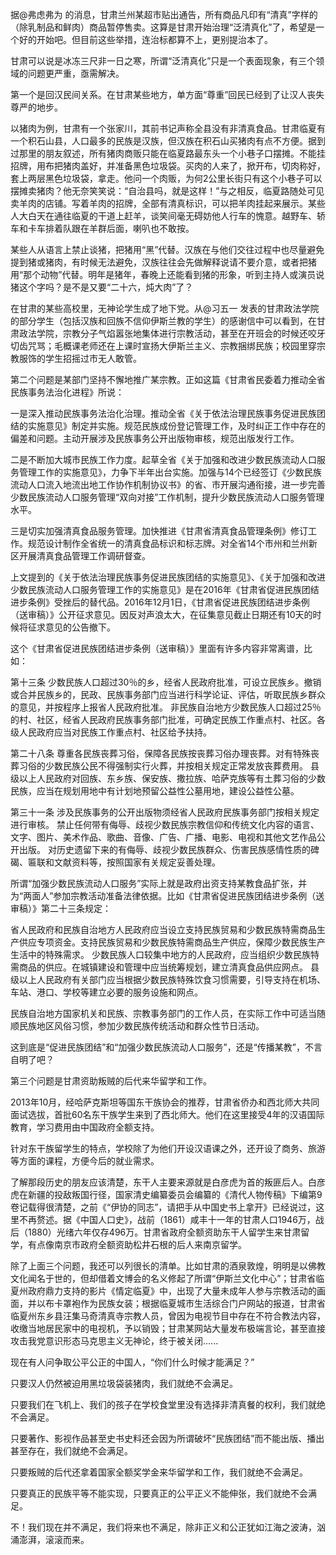 据@弗虑弗为 的消息，甘肃兰州某超市贴出通告，所有商品凡印有“清真”字样的（除乳制品和鲜肉）商品暂停售卖。这算是甘肃开始治理“泛清真化”了，希望是一个好的开始吧。但目前这些举措，连治标都算不上，更别提治本了。

甘肃可以说是冰冻三尺非一日之寒，所谓“泛清真化”只是一个表面现象，有三个领域的问题更严重，亟需解决。

第一个是回汉民间关系。在甘肃某些地方，单方面“尊重”回民已经到了让汉人丧失尊严的地步。

以猪肉为例，甘肃有一个张家川，其前书记声称全县没有非清真食品。甘肃临夏有一个积石山县，人口最多的民族是汉族，但汉族在积石山买猪肉有点不方便。据到过那里的朋友叙述，所有猪肉商贩只能在临夏路最东头一个小巷子口摆摊。不能挂招牌，用布把猪肉盖好，并准备黑色垃圾袋。买肉的人来了，掀开布，切肉称好，套上两层黑色垃圾袋，拿走。他问一个肉贩，为何2公里长街只有这个小巷子可以摆摊卖猪肉？他无奈笑笑说：“自治县吗，就是这样！”与之相反，临夏路随处可见卖羊肉的店铺。写着羊肉的招牌，全部有清真标识，可以把羊肉挂起来展示。某些人大白天在通往临夏的干道上赶羊，谈笑间毫无碍妨他人行车的愧意。越野车、轿车和卡车排着队跟在羊群后面，喇叭也不敢按。

某些人从语言上禁止谈猪，把猪用“黑”代替。汉族在与他们交往过程中也尽量避免提到猪或猪肉，有时候无法避免，汉族往往会先做解释说请不要介意，或者把猪用“那个动物”代替。明年是猪年，春晚上还能看到猪的形象，听到主持人或演员说猪这个字吗？是不是又要“二十六，炖大肉”了？

在甘肃的某些高校里，无神论学生成了地下党。从@习五一 发表的甘肃政法学院的部分学生（包括汉族和回族不信仰伊斯兰教的学生）的感谢信中可以看到，在甘肃政法学院，宗教分子气焰嚣张地集体进行宗教活动，甚至在开班会的时候还咬牙切齿咒骂；毛概课老师还在上课时宣扬大伊斯兰主义、宗教捆绑民族；校园里穿宗教服饰的学生招摇过市无人敢管。

第二个问题是某部门坚持不懈地推广某宗教。正如这篇《甘肃省民委着力推动全省民族事务法治化进程》所说：

一是深入推动民族事务法治化治理。推动全省《关于依法治理民族事务促进民族团结的实施意见》制定并实施。规范民族成份登记管理工作，及时纠正工作中存在的偏差和问题。主动开展涉及民族事务公开出版物审核，规范出版发行工作。

二是不断加大城市民族工作力度。起草全省《关于加强和改进少数民族流动人口服务管理工作的实施意见》，力争下半年出台实施。加强与14个已经签订《少数民族流动人口流入地流出地工作协作机制协议书》的省、市开展沟通衔接，进一步完善少数民族流动人口服务管理“双向对接”工作机制，提升少数民族流动人口服务管理水平。

三是切实加强清真食品服务管理。加快推进《甘肃省清真食品管理条例》修订工作。规范设计制作全省统一的清真食品标识和标志牌。对全省14个市州和兰州新区开展清真食品管理工作调研督查。

上文提到的《关于依法治理民族事务促进民族团结的实施意见》、《关于加强和改进少数民族流动人口服务管理工作的实施意见》是在2016年《甘肃省促进民族团结进步条例》受挫后的替代品。2016年12月1日，《甘肃省促进民族团结进步条例（送审稿）》公开征求意见。因反对声浪太大，在征集意见截止日期还有10天的时候将征求意见的公告撤下。

这个《甘肃省促进民族团结进步条例（送审稿）》里面有许多内容非常离谱，比如：

第十三条  少数民族人口超过30％的乡，经省人民政府批准，可设立民族乡。撤销或合并民族乡的，民政、民族事务部门应当进行科学论证、评估，听取民族乡群众的意见，并按程序上报省人民政府批准。
非民族自治地方少数民族人口超过25％的村、社区，经省人民政府民族事务部门批准，可确定民族工作重点村、社区。各级人民政府应当对民族工作重点村、社区给予扶持。

第二十八条  尊重各民族丧葬习俗，保障各民族按丧葬习俗办理丧葬。对有特殊丧葬习俗的少数民族公民不得强制实行火葬，并按相关规定正常发放丧葬费用。
县级以上人民政府对回族、东乡族、保安族、撒拉族、哈萨克族等有土葬习俗的少数民族，应当在规划用地中有计划地预留公益性公墓用地，建设公益性公墓。

第三十一条  涉及民族事务的公开出版物须经省人民政府民族事务部门按相关规定进行审核。
禁止任何带有侮辱、歧视少数民族宗教信仰和传统文化内容的语言、文字、图片、美术作品、歌曲、音像、广告、广播、电影、电视和其他文艺作品公开出版。
对历史遗留下来的有侮辱、歧视少数民族群众、伤害民族感情性质的碑碣、匾联和文献资料等，按照国家有关规定妥善处理。

所谓“加强少数民族流动人口服务”实际上就是政府出资支持某教食品扩张，并为“两面人”参加宗教活动准备法律依据。比如《甘肃省促进民族团结进步条例（送审稿）》第二十三条规定：

省人民政府和民族自治地方人民政府应当设立支持民族贸易和少数民族特需商品生产供应专项资金。支持民族贸易和少数民族特需商品生产供应，保障少数民族生产生活中的特殊需求。
少数民族人口较集中地方的人民政府，应当组织少数民族特需商品的供应。在城镇建设和管理中应当统筹规划，建立清真食品供应网点。
县级以上人民政府有关部门应当根据少数民族特殊饮食习惯需要，引导支持在机场、车站、港口、学校等建立必要的服务设施和网点。

民族自治地方国家机关和民族、宗教事务部门的工作人员，在实际工作中可适当随顺民族地区风俗习惯，参加少数民族传统活动和群众性节日活动。

这到底是“促进民族团结”和“加强少数民族流动人口服务”，还是“传播某教”，不言自明了吧？

第三个问题是甘肃资助叛贼的后代来华留学和工作。

2013年10月，经哈萨克斯坦等国东干族协会的推荐，甘肃省侨办和西北师大共同面试选拔，首批60名东干族学生来到了西北师大。他们在这里接受4年的汉语国际教育，学习费用由中国政府全额支持。

针对东干族留学生的特点，学校除了为他们开设汉语课之外，还开设了商务、旅游等方面的课程，方便今后的就业需求。

了解那段历史的朋友应该清楚，东干人主要来源就是白彦虎为首的叛匪后人。白彦虎在新疆的投敌叛国行径，国家清史编纂委员会编纂的《清代人物传稿》下编第9卷记载得很清楚，之前《“伊协的同志”，请把手从中国史书上拿开》已经说过，这里不再赘述。据《中国人口史》，战前（1861）咸丰十一年的甘肃人口1946万，战后（1880）光绪六年仅存496万。甘肃省政府全额资助东干人留学生来甘肃留学，有点像南京市政府全额资助松井石根的后人来南京留学。

除了上面三个问题，我还可以列很长的清单。比如甘肃的酒泉敦煌，明明是以佛教文化闻名于世的，但却借着文博会的名义修起了所谓“伊斯兰文化中心”；甘肃省临夏州政府鼎力支持的影片《情定临夏》中，出现了大量未成年人参与宗教活动的画面，并以布卡罩袍作为民族女装；根据临夏城市生活综合门户网站的报道，甘肃省临夏州东乡县汪集马奇清真寺宗教人员，曾因为电视节目中存在不符合教法内容，收缴当地居民家中的电视机，予以销毁；甘肃某网站大量发布极端言论，甚至直接攻击我党意识形态马克思主义无神论，终于被关闭......

现在有人问争取公平公正的中国人，“你们什么时候才能满足？”

只要汉人仍然被迫用黑垃圾袋装猪肉，我们就绝不会满足。

只要我们在飞机上、我们的孩子在学校食堂里没有选择非清真餐的权利，我们就绝不会满足。

只要著作、影视作品甚至史书史料还会因为所谓破坏“民族团结”而不能出版、播出甚至存在，我们就绝不会满足。

只要叛贼的后代还拿着国家全额奖学金来华留学和工作，我们就绝不会满足。

只要真正的民族平等不能实现，只要真正的公平正义不能伸张，我们就绝不会满足。

不！我们现在并不满足，我们将来也不满足，除非正义和公正犹如江海之波涛，汹涌澎湃，滚滚而来。
